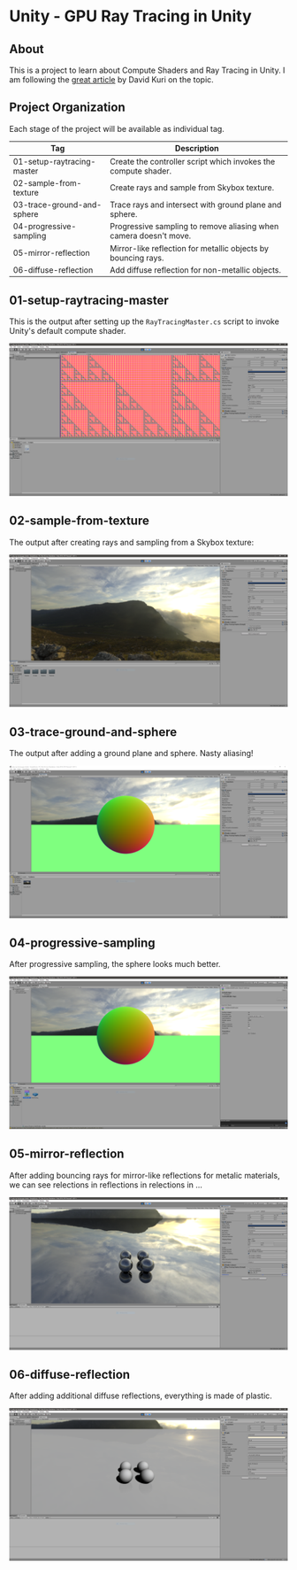 # Unity - GPU Ray Tracing in Unity

## About

This is a project to learn about Compute Shaders and Ray Tracing in Unity. I am following
the [great article](http://blog.three-eyed-games.com/2018/05/03/gpu-ray-tracing-in-unity-part-1/) by
David Kuri on the topic.

## Project Organization

Each stage of the project will be available as individual tag.

| Tag                        | Description                                                       |
| -------------------------- | ----------------------------------------------------------------- |
| 01-setup-raytracing-master | Create the controller script which invokes the compute shader.    |
| 02-sample-from-texture     | Create rays and sample from Skybox texture.                       |
| 03-trace-ground-and-sphere | Trace rays and intersect with ground plane and sphere.            |
| 04-progressive-sampling    | Progressive sampling to remove aliasing when camera doesn't move. |
| 05-mirror-reflection       | Mirror-like reflection for metallic objects by bouncing rays.     |
| 06-diffuse-reflection      | Add diffuse reflection for non-metallic objects.                  |

## 01-setup-raytracing-master

This is the output after setting up the `RayTracingMaster.cs` script to invoke Unity's default compute shader.

![Unity Default Compute Shader](./Documentation/Visualization/01-setup-raytracing-master.PNG "Unity Default Compute Shader")

## 02-sample-from-texture

The output after creating rays and sampling from a Skybox texture:

![Skybox Texture](./Documentation/Visualization/02-sample-from-texture.PNG "Cape Hill Skybox")

## 03-trace-ground-and-sphere

The output after adding a ground plane and sphere. Nasty aliasing!

![Sphere with Aliasing](./Documentation/Visualization/03-trace-ground-and-sphere.PNG "Sphere with Aliasing")

## 04-progressive-sampling

After progressive sampling, the sphere looks much better.

![Sphere with Progressive Sampling](./Documentation/Visualization/04-progressive-sampling.PNG "Sphere without aliasing effects")

## 05-mirror-reflection

After adding bouncing rays for mirror-like reflections for metalic materials, we can see relections in
reflections in relections in ...

![MirrorReflection](./Documentation/Visualization/05-mirror-reflection.PNG "Mirror-like reflection")

## 06-diffuse-reflection

After adding additional diffuse reflections, everything is made of plastic.

![DiffuseReflection](./Documentation/Visualization/06-diffuse-reflection.PNG "Diffuse reflection")